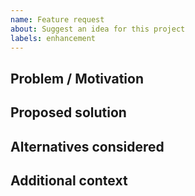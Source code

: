 ```yaml
---
name: Feature request
about: Suggest an idea for this project
labels: enhancement
---
```


## Problem / Motivation

## Proposed solution

## Alternatives considered

## Additional context

